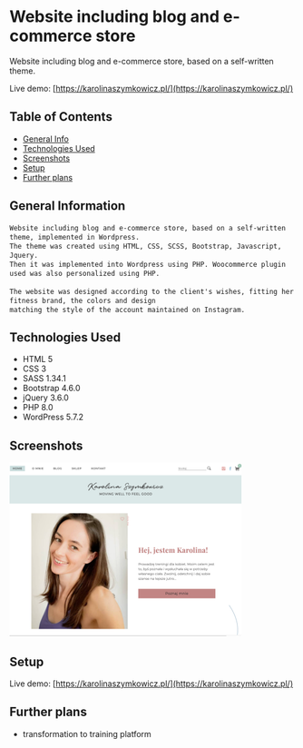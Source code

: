 # Website including blog and e-commerce store

Website including blog and e-commerce store, based on a self-written theme.

Live demo: [https://karolinaszymkowicz.pl/](https://karolinaszymkowicz.pl/)


## Table of Contents
* [General Info](#general-information)
* [Technologies Used](#technologies-used)
* [Screenshots](#screenshots)
* [Setup](#setup)
* [Further plans](#further-plans)



## General Information

    Website including blog and e-commerce store, based on a self-written theme, implemented in Wordpress.
    The theme was created using HTML, CSS, SCSS, Bootstrap, Javascript, Jquery. 
    Then it was implemented into Wordpress using PHP. Woocommerce plugin used was also personalized using PHP.
    
    The website was designed according to the client's wishes, fitting her fitness brand, the colors and design 
    matching the style of the account maintained on Instagram.


## Technologies Used

- HTML 5
- CSS 3
- SASS 1.34.1
- Bootstrap 4.6.0
- jQuery 3.6.0
- PHP 8.0
- WordPress 5.7.2 


## Screenshots
![Własny motyw "Caroline"](./assets/images/screenshot.png)



## Setup
Live demo: [https://karolinaszymkowicz.pl/](https://karolinaszymkowicz.pl/)

## Further plans

- transformation to training platform





